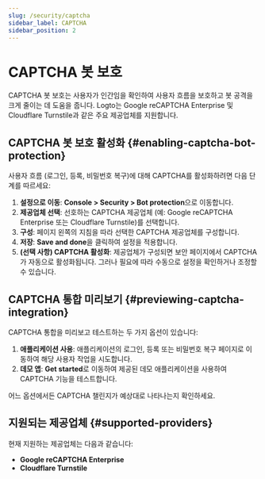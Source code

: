```yaml
---
slug: /security/captcha
sidebar_label: CAPTCHA
sidebar_position: 2
---
```


# CAPTCHA 봇 보호

CAPTCHA 봇 보호는 사용자가 인간임을 확인하여 사용자 흐름을 보호하고 봇 공격을 크게 줄이는 데 도움을 줍니다. Logto는 Google reCAPTCHA Enterprise 및 Cloudflare Turnstile과 같은 주요 제공업체를 지원합니다.

## CAPTCHA 봇 보호 활성화 {#enabling-captcha-bot-protection}

사용자 흐름 (로그인, 등록, 비밀번호 복구)에 대해 CAPTCHA를 활성화하려면 다음 단계를 따르세요:

1. **설정으로 이동**: **Console > Security > Bot protection**으로 이동합니다.
2. **제공업체 선택**: 선호하는 CAPTCHA 제공업체 (예: Google reCAPTCHA Enterprise 또는 Cloudflare Turnstile)를 선택합니다.
3. **구성**: 페이지 왼쪽의 지침을 따라 선택한 CAPTCHA 제공업체를 구성합니다.
4. **저장**: **Save and done**을 클릭하여 설정을 적용합니다.
5. **(선택 사항) CAPTCHA 활성화**: 제공업체가 구성되면 보안 페이지에서 CAPTCHA가 자동으로 활성화됩니다. 그러나 필요에 따라 수동으로 설정을 확인하거나 조정할 수 있습니다.

## CAPTCHA 통합 미리보기 {#previewing-captcha-integration}

CAPTCHA 통합을 미리보고 테스트하는 두 가지 옵션이 있습니다:

1. **애플리케이션 사용**: 애플리케이션의 로그인, 등록 또는 비밀번호 복구 페이지로 이동하여 해당 사용자 작업을 시도합니다.
2. **데모 앱**: **Get started**로 이동하여 제공된 데모 애플리케이션을 사용하여 CAPTCHA 기능을 테스트합니다.

어느 옵션에서든 CAPTCHA 챌린지가 예상대로 나타나는지 확인하세요.

## 지원되는 제공업체 {#supported-providers}

현재 지원하는 제공업체는 다음과 같습니다:

- **Google reCAPTCHA Enterprise**
- **Cloudflare Turnstile**
